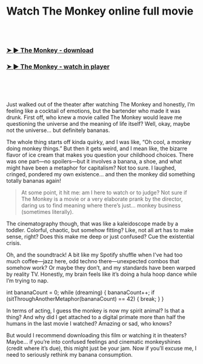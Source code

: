 <h1>Watch The Monkey online full movie</h1>


<br><br>

<h3><a href="https://Harrisons-pauxuesiters1980.github.io/gbfkfzifuc/">➤ ► The Monkey - download</a></h3> 
<h3><a href="https://Harrisons-pauxuesiters1980.github.io/gbfkfzifuc/">➤ ► The Monkey - watch in player</a></h3>


<br><br><br>


Just walked out of the theater after watching The Monkey and honestly, I’m feeling like a cocktail of emotions, but the bartender who made it was drunk. First off, who knew a movie called The Monkey would leave me questioning the universe and the meaning of life itself? Well, okay, maybe not the universe... but definitely bananas. 

The whole thing starts off kinda quirky, and I was like, “Oh cool, a monkey doing monkey things.” But then it gets weird, and I mean like, the bizarre flavor of ice cream that makes you question your childhood choices. There was one part—no spoilers—but it involves a banana, a shoe, and what might have been a metaphor for capitalism? Not too sure. I laughed, cringed, pondered my own existence... and then the monkey did something totally bananas again!

> At some point, it hit me: am I here to watch or to judge? Not sure if The Monkey is a movie or a very elaborate prank by the director, daring us to find meaning where there’s just... monkey business (sometimes literally). 

The cinematography though, that was like a kaleidoscope made by a toddler. Colorful, chaotic, but somehow fitting? Like, not all art has to make sense, right? Does this make me deep or just confused? Cue the existential crisis.

Oh, and the soundtrack! A bit like my Spotify shuffle when I've had too much coffee—jazz here, odd techno there—unexpected combos that somehow work? Or maybe they don’t, and my standards have been warped by reality TV. Honestly, my brain feels like it’s doing a hula hoop dance while I’m trying to nap.

int bananaCount = 0;
while (dreaming) {
    bananaCount++;
    if (sitThroughAnotherMetaphor(bananaCount) == 42) {
        break;
    }
}

In terms of acting, I guess the monkey is now my spirit animal? Is that a thing? And why did I get attached to a digital primate more than half the humans in the last movie I watched? Amazing or sad, who knows? 

But would I recommend downloading this film or watching it in theaters? Maybe... if you’re into confused feelings and cinematic monkeyshines (credit where it’s due), this might just be your jam. Now if you’ll excuse me, I need to seriously rethink my banana consumption.
